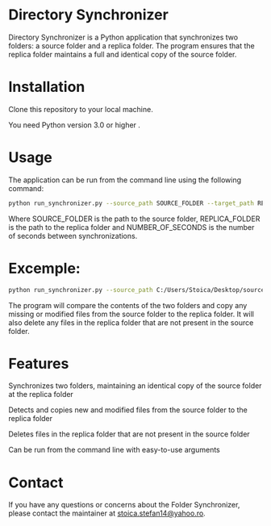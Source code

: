 # Directory Synchronizer
Directory Synchronizer is a Python application that synchronizes two folders: a source folder and a replica folder. The program ensures that the replica folder maintains a full and identical copy of the source folder.

# Installation
Clone this repository to your local machine.

You need Python version 3.0 or higher .

# Usage
The application can be run from the command line using the following command:

```bash
python run_synchronizer.py --source_path SOURCE_FOLDER --target_path REPLICA_FOLDER --interval NUMBER_OF_SECONDS
```
Where SOURCE_FOLDER is the path to the source folder, REPLICA_FOLDER is the path to the replica folder and NUMBER_OF_SECONDS is the number of seconds between synchronizations.

# Excemple:
```bash
python run_synchronizer.py --source_path C:/Users/Stoica/Desktop/source --target_path C:/Users/Stoica/Desktop/replica --interval 7
```

The program will compare the contents of the two folders and copy any missing or modified files from the source folder to the replica folder. It will also delete any files in the replica folder that are not present in the source folder.

# Features
Synchronizes two folders, maintaining an identical copy of the source folder at the replica folder

Detects and copies new and modified files from the source folder to the replica folder

Deletes files in the replica folder that are not present in the source folder

Can be run from the command line with easy-to-use arguments


# Contact
If you have any questions or concerns about the Folder Synchronizer, please contact the maintainer at stoica.stefan14@yahoo.ro.
